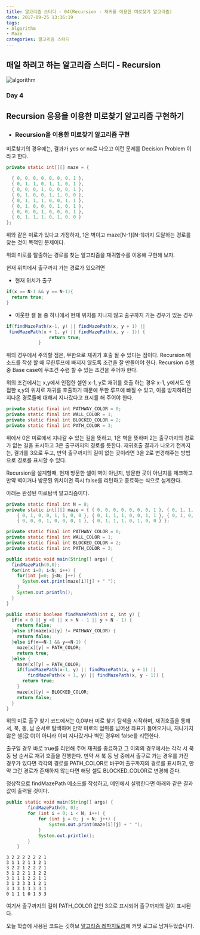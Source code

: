 ```yaml
---
title: 알고리즘 스터디 - 04(Recursion - 재귀를 이용한 미로찾기 알고리즘)
date: 2017-09-25 13:36:19
tags: 
- Algorithm
- Maze
categories: 알고리즘 스터디
---
```


## 매일 하려고 하는 알고리즘 스터디 - Recursion

![algorithm](/images/algorithm.png)

### Day 4
## Recursion 응용을 이용한 미로찾기 알고리즘 구현하기

- ### Recursion을 이용한 미로찾기 알고리즘 구현

미로찾기의 경우에는, 결과가 yes or no로 나오고
이런 문제를 Decision Problem 이라고 한다.

```java
private static int[][] maze = {

  { 0, 0, 0, 0, 0, 0, 0, 1 },
  { 0, 1, 1, 0, 1, 1, 0, 1 },
  { 0, 0, 0, 1, 0, 0, 0, 1 },
  { 0, 1, 0, 0, 1, 1, 0, 0 },
  { 0, 1, 1, 1, 0, 0, 1, 1 },
  { 0, 1, 0, 0, 0, 1, 0, 1 },
  { 0, 0, 0, 1, 0, 0, 0, 1 },
  { 0, 1, 1, 1, 0, 1, 0, 0 }
};
```

위와 같은 미로가 있다고 가정하자, 1은 벽이고
maze[N-1][N-1]까지 도달하는 경로를 찾는 것이 목적인 문제이다.

위의 미로를 탈출하는 경로를 찾는 알고리즘을 재귀함수를 이용해 구현해 보자.

현재 위치에서 출구까지 가는 경로가 있으려면

- 현재 위치가 출구
```java
if(x == N-1 && y == N-1){
  return true;
}
```
- 이웃한 셀 들 중 하나에서 현재 위치를 지나지 않고 출구까지 가는 경우가 있는 경우
```java
if(findMazePath(x-1, y) || findMazePath(x, y + 1) ||
 findMazePath(x + 1, y) || findMazePath(x, y - 1)) {
				return true;
			}
```

위의 경우에서 주의할 점은, 무한으로 재귀가 호출 될 수 있다는 점이다.
Recursion 메소드를 작성 할 때 무한루프에 빠지지 않도록 조건을 잘 만들어야 한다.
Recursion 수행 중 Base case에 무조건 수렴 할 수 있는 조건을 주어야 한다.

위의 조건에서는 x,y에서 인접한 셀인 x-1, y로 재귀를 호출 하는 경우 x-1, y에서도 인접한 x,y의 위치로 재귀를 호출하기 때문에 무한 루프에 빠질 수 있고, 이를 방지하려면 지나온 경로들에 대해서 지나갔다고 표시를 해 주어야 한다.

```java
private static final int PATHWAY_COLOR = 0;
private static final int WALL_COLOR = 1;
private static final int BLOCKED_COLOR = 2;
private static final int PATH_COLOR = 3;
```

위에서 0은 미로에서 지나갈 수 있는 길을 뜻하고, 1은 벽을 뜻하며
2는 출구까지의 경로가 없는 길을 표시하고
3은 출구까지의 경로를 뜻한다.
재귀호출 결과가 나오기 전까지는, 결과를 3으로 두고, 만약 출구까지의 길이 없는 곳이라면 3을 2로 변경해주는 방법으로 경로를 표시할 수 있다.

Recursion을 설계할때, 현재 방문한 셀이 벽이 아닌지, 방문한 곳이 아닌지를 체크하고
만약 벽이거나 방문된 위치이면 즉시 false를 리턴하고 종료하는 식으로 설계한다.

아래는 완성된 미로탐색 알고리즘이다.

```java
private static final int N = 8;
private static int[][] maze = { { 0, 0, 0, 0, 0, 0, 0, 1 }, { 0, 1, 1, 0, 1, 1, 0, 1 }, { 0, 0, 0, 1, 0, 0, 0, 1 },
    { 0, 1, 0, 0, 1, 1, 0, 0 }, { 0, 1, 1, 1, 0, 0, 1, 1 }, { 0, 1, 0, 0, 0, 1, 0, 1 },
    { 0, 0, 0, 1, 0, 0, 0, 1 }, { 0, 1, 1, 1, 0, 1, 0, 0 } };

private static final int PATHWAY_COLOR = 0;
private static final int WALL_COLOR = 1;
private static final int BLOCKED_COLOR = 2;
private static final int PATH_COLOR = 3;

public static void main(String[] args) {
  findMazePath(0,0);
  for(int i=0; i<N; i++) {
    for(int j=0; j<N; j++) {
      System.out.print(maze[i][j] + " ");
    }
    System.out.println();
  }
}

public static boolean findMazePath(int x, int y) {
  if(x < 0 || y <0 || x > N - 1 || y > N - 1) {
    return false;
  }else if(maze[x][y] != PATHWAY_COLOR) {
    return false;
  }else if(x==N-1 && y==N-1) {
    maze[x][y] = PATH_COLOR;
    return true;
  }else {
    maze[x][y] = PATH_COLOR;
    if(findMazePath(x-1, y) || findMazePath(x, y + 1) ||
        findMazePath(x + 1, y) || findMazePath(x, y - 1)) {
      return true;
    }
    maze[x][y] = BLOCKED_COLOR;
    return false;
  }
}
```

위의 미로 출구 찾기 코드에서는 0,0부터 미로 찾기 탐색을 시작하며, 재귀호출을 통해 서, 북, 동, 남 순서로 탐색하며 만약 미로의 범위를 넘어선 좌표가 들어오거나, 지나가지 않은 셀(값 0)이 아니라 이미 지나갔거나 벽인 경우에 false를 리턴한다.

출구일 경우 바로 true를 리턴해 주며 재귀를 종료하고 그 이외의 경우에서는 각각 서 북 동 남 순서로 재귀 호출을 진행한다.
만약 서 북 동 남 중에서 출구로 가는 경우를 가진 경우가 있다면 각각의 경로를 PATH_COLOR로 바꾸어 출구까지의 경로를 표시하고, 만약 그런 경로가 존재하지 않는다면 해당 셀도 BLOCKED_COLOR로 변경해 준다.

정상적으로 findMazePath 메소드를 작성하고, 메인에서 실행한다면 아래와 같은 결과값이 출력될 것이다.

```java
public static void main(String[] args) {
		findMazePath(0, 0);
		for (int i = 0; i < N; i++) {
			for (int j = 0; j < N; j++) {
				System.out.print(maze[i][j] + " ");
			}
			System.out.println();
		}
	}
```
```
3 2 2 2 2 2 2 1
3 1 1 2 1 1 2 1
3 2 2 1 2 2 2 1
3 1 2 2 1 1 2 2
3 1 1 1 2 2 1 1
3 1 3 3 3 1 2 1
3 3 3 1 3 3 3 1
0 1 1 1 0 1 3 3
```

여기서 출구까지의 길이 PATH_COLOR 값인 3으로 표시되어 출구까지의 길이 표시된다.

오늘 학습에 사용된 코드는 깃허브 [알고리즘 레파지토리](https://github.com/xmfpes/daily-algorithm/commit/2baee40bddff5ee551aa9effdf44c1ada95dbf78)에 커밋 로그로 남겨두었습니다.
